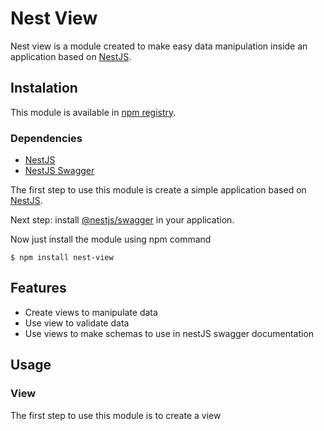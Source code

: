 # Nest View

Nest view is a module created to make easy data manipulation inside an application based on [NestJS](https://nestjs.com).

## Instalation

This module is available in [npm registry](https://www.npmjs.com/).

### Dependencies

- [NestJS](https://docs.nestjs.com)
- [NestJS Swagger](https://docs.nestjs.com/openapi/introduction)

The first step to use this module is create a simple application based on [NestJS](https://docs.nestjs.com).

Next step: install [@nestjs/swagger](https://docs.nestjs.com/openapi/introduction) in your application.

Now just install the module using npm command

```
$ npm install nest-view
```

## Features

- Create views to manipulate data
- Use view to validate data
- Use views to make schemas to use in nestJS swagger documentation

## Usage

### View

The first step to use this module is to create a view

```typescript

```
